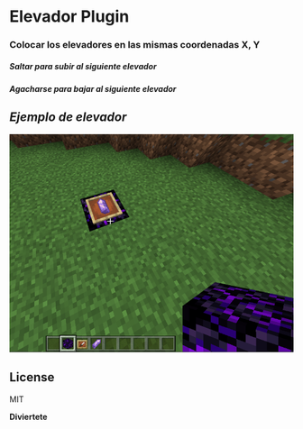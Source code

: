 # Elevador Plugin

### Colocar los elevadores en las mismas coordenadas X, Y

##### Saltar para subir al siguiente elevador
##### Agacharse para bajar al siguiente elevador


## _Ejemplo de elevador_

[![N|Solid](https://raw.githubusercontent.com/salasxd/elevador/main/img.png)](https://nodesource.com/products/nsolid)

## License

MIT

**Diviertete**

